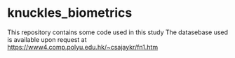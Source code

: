 # knuckles_biometrics
This repository contains some code used in this study
The datasebase used is available upon request at https://www4.comp.polyu.edu.hk/~csajaykr/fn1.htm
